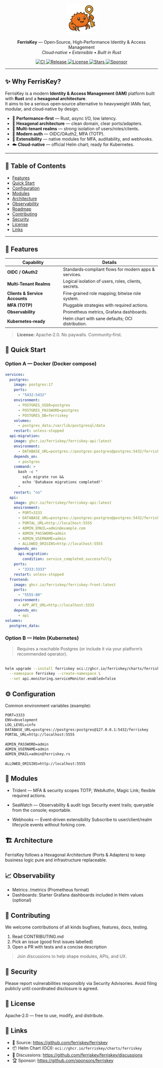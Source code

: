 <!-- PROJECT BANNER -->
<p align="center">
  <img src="./front/public/logo_ferriskey.png" alt="FerrisKey — Modern Open‑Source IAM in Rust" width="100" />
</p>

<p align="center">
  <strong>FerrisKey</strong> — Open‑Source, High‑Performance Identity & Access Management<br/>
  <em>Cloud‑native • Extensible • Built in Rust</em>
</p>

<p align="center">
  <!-- Badges (tweak org/repo names as needed) -->
  <a href="https://github.com/ferriskey/ferriskey/actions">
    <img alt="CI" src="https://img.shields.io/github/actions/workflow/status/ferriskey/ferriskey/ci.yml?label=CI&logo=github" />
  </a>
  <a href="https://github.com/ferriskey/ferriskey/releases">
    <img alt="Release" src="https://img.shields.io/github/v/release/ferriskey/ferriskey?display_name=tag&logo=semantic-release" />
  </a>
  <a href="https://opensource.org/licenses/Apache-2.0">
    <img alt="License" src="https://img.shields.io/badge/License-Apache_2.0-blue.svg" />
  </a>
  <a href="https://github.com/ferriskey/ferriskey/stargazers">
    <img alt="Stars" src="https://img.shields.io/github/stars/ferriskey/ferriskey?logo=github" />
  </a>
  <a href="https://github.com/sponsors/ferriskey">
    <img alt="Sponsor" src="https://img.shields.io/badge/Sponsor-❤-ff69b4?logo=github-sponsors" />
  </a>
</p>

---

## ✨ Why FerrisKey?

FerrisKey is a modern **Identity & Access Management (IAM)** platform built with **Rust** and a **hexagonal architecture**.  
It aims to be a serious open‑source alternative to heavyweight IAMs fast, modular, and cloud‑native by design.

- 🦀 **Performance-first** — Rust, async I/O, low latency.
- 🧱 **Hexagonal architecture** — clean domain, clear ports/adapters.
- 🏢 **Multi‑tenant realms** — strong isolation of users/roles/clients.
- 🔐 **Modern auth** — OIDC/OAuth2, MFA (TOTP).
- 🧩 **Extensibility** — native modules for MFA, auditability, and webhooks.
- ☁️ **Cloud‑native** — official Helm chart; ready for Kubernetes.

---

## 🧭 Table of Contents

- [Features](#-features)
- [Quick Start](#-quick-start)
- [Configuration](#-configuration)
- [Modules](#-modules)
- [Architecture](#-architecture)
- [Observability](#-observability)
- [Roadmap](#-roadmap)
- [Contributing](#-contributing)
- [Security](#-security)
- [License](#-license)
- [Links](#-links)

---


## 🌟 Features

| Capability                      | Details |
|---------------------------------|---|
| **OIDC / OAuth2**               | Standards‑compliant flows for modern apps & services. |
| **Multi‑Tenant Realms**         | Logical isolation of users, roles, clients, secrets. |
| **Clients & Service Accounts**  | Fine‑grained role mapping; bitwise role system. |
| **MFA (TOTP)**                  | Pluggable strategies with required actions. |
| **Observability**               | Prometheus metrics, Grafana dashboards. |
| **Kubernetes‑ready**            | Helm chart with sane defaults; OCI distribution. |

> **License:** Apache‑2.0. No paywalls. Community‑first.

## 🚀 Quick Start

### Option A — Docker (Docker compose)

```yaml
services:
  postgres:
    image: postgres:17
    ports:
      - "5432:5432"
    environment:
      - POSTGRES_USER=postgres
      - POSTGRES_PASSWORD=postgres
      - POSTGRES_DB=ferriskey
    volumes:
      - postgres_data:/var/lib/postgresql/data
    restart: unless-stopped
  api-migration:
    image: ghcr.io/ferriskey/ferriskey-api:latest
    environment:
      - DATABASE_URL=postgres://postgres:postgres@postgres:5432/ferriskey
    depends_on:
      - postgres
    command: >
      bash -c "
        sqlx migrate run &&
        echo 'Database migrations completed!'
      "
    restart: "no"
  api:
    image: ghcr.io/ferriskey/ferriskey-api:latest
    environment:
      - PORT=3333
      - DATABASE_URL=postgres://postgres:postgres@postgres:5432/ferriskey
      - PORTAL_URL=http://localhost:5555
      - ADMIN_EMAIL=admin@example.com
      - ADMIN_PASSWORD=admin
      - ADMIN_USERNAME=admin
      - ALLOWED_ORIGINS=http://localhost:5555
    depends_on:
      api-migration:
        condition: service_completed_successfully
    ports:
      - "3333:3333"
    restart: unless-stopped
  frontend:
    image: ghcr.io/ferriskey/ferriskey-front:latest
    ports:
      - "5555:80"
    environment:
      - APP_API_URL=http://localhost:3333
    depends_on:
      - api
volumes:
  postgres_data:
```

### Option B — Helm (Kubernetes)
> Requires a reachable Postgres (or include it via your platform’s recommended operator).

```bash

helm upgrade --install ferriskey oci://ghcr.io/ferriskey/charts/ferriskey \
  --namespace ferriskey --create-namespace \
  --set api.monitoring.serviceMonitor.enabled=false
```

## ⚙️ Configuration
Common environment variables (example):

```
PORT=3333
ENV=development
LOG_LEVEL=info
DATABASE_URL=postgres://postgres:postgres@127.0.0.1:5432/ferriskey
PORTAL_URL=http://localhost:5555

ADMIN_PASSWORD=admin
ADMIN_USERNAME=admin
ADMIN_EMAIL=admin@ferriskey.rs

ALLOWED_ORIGINS=http://localhost:5555
```


## 🧩 Modules
- Trident — MFA & security scopes
TOTP, WebAuthn, Magic Link; flexible required actions.

- SeaWatch — Observability & audit logs
Security event trails; queryable from the console; exportable.

- Webhooks — Event‑driven extensibility
Subscribe to user/client/realm lifecycle events without forking core.



## 🏗️ Architecture
FerrisKey follows a Hexagonal Architecture (Ports & Adapters) to keep business logic pure and infrastructure replaceable.



## 📈 Observability
- Metrics: /metrics (Prometheus format)
- Dashboards: Starter Grafana dashboards included in Helm values (optional)

## 🤝 Contributing
We welcome contributions of all kinds bugfixes, features, docs, testing.
1. Read CONTRIBUTING.md
2. Pick an issue (good first issues labelled)
3. Open a PR with tests and a concise description
> Join discussions to help shape modules, APIs, and UX.

## 🔐 Security
Please report vulnerabilities responsibly via Security Advisories.
Avoid filing publicly until coordinated disclosure is agreed.



## 📜 License
Apache‑2.0 — free to use, modify, and distribute.

## 🔗 Links
- 📂 Source: https://github.com/ferriskey/ferriskey
- 📦 Helm Chart (OCI): `oci://ghcr.io/ferriskey/charts/ferriskey`
- 💬 Discussions: https://github.com/ferriskey/ferriskey/discussions
- 🏆 Sponsor: https://github.com/sponsors/ferriskey


